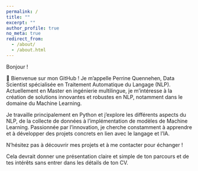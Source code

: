 ```yaml
---
permalink: /
title: ""
excerpt: ""
author_profile: true
no_meta: true
redirect_from: 
  - /about/
  - /about.html
---
```


Bonjour !

👋 Bienvenue sur mon GitHub ! Je m’appelle Perrine Quennehen, Data Scientist spécialisée en Traitement Automatique du Langage (NLP). Actuellement en Master en ingénierie multilingue, je m’intéresse à la création de solutions innovantes et robustes en NLP, notamment dans le domaine du Machine Learning.

Je travaille principalement en Python et j’explore les différents aspects du NLP, de la collecte de données à l’implémentation de modèles de Machine Learning. Passionnée par l’innovation, je cherche constamment à apprendre et à développer des projets concrets en lien avec le langage et l’IA.

N’hésitez pas à découvrir mes projets et à me contacter pour échanger !

Cela devrait donner une présentation claire et simple de ton parcours et de tes intérêts sans entrer dans les détails de ton CV.


<!-- News
======
- May 2021: Incredibly honored to have been selected as a [Knights-Hennessy Scholar](https://knight-hennessy.stanford.edu/).
- April 2021: I will be starting my PhD at Stanford University in September 2021.
- September 2020: Just finished my Facebook AI residency. Next up: internship at Vector Institute for one year.



 -->
